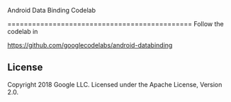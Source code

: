 Android Data Binding Codelab

=============================================
Follow the codelab in

https://github.com/googlecodelabs/android-databinding


License
--------

Copyright 2018 Google LLC. Licensed under the Apache License, Version 2.0.
